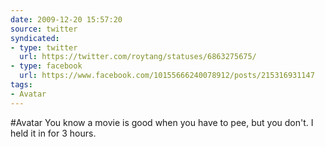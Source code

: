 ```yaml
---
date: 2009-12-20 15:57:20
source: twitter
syndicated:
- type: twitter
  url: https://twitter.com/roytang/statuses/6863275675/
- type: facebook
  url: https://www.facebook.com/10155666240078912/posts/215316931147
tags:
- Avatar
---
```


#Avatar You know a movie is good when you have to pee, but you don't. I held it in for 3 hours.
